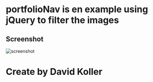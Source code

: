 portfolioNav is en example using jQuery to filter the images
=============================================================


## Screenshot
![screenshot](https://github.com/kolldavi/Web-Development/blob/master/portfolioNav/ScreenShotportfolioNav.png)


Create by David Koller
=======================
